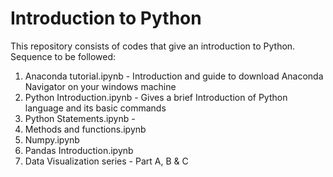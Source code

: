 # Introduction to Python
This repository consists of codes that give an introduction to Python. 
Sequence to be followed:
  1. Anaconda tutorial.ipynb - Introduction and guide to download Anaconda Navigator on your windows machine
  2. Python Introduction.ipynb - Gives a brief Introduction of Python language and its basic commands
  3. Python Statements.ipynb - 
  4. Methods and functions.ipynb
  5. Numpy.ipynb
  6. Pandas Introduction.ipynb
  7. Data Visualization series - Part A, B & C
